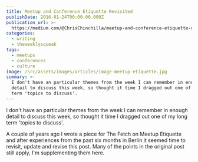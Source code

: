 ```yaml
---
title: Meetup and Conference Etiquette Revisited
publishDate: 2016-01-24T00:00:00.000Z
publication_url: >-
  https://medium.com/@ChrisChinchilla/meetup-and-conference-etiquette-revisited-29de1686ec29#.yxd9a5t8s
categories:
  - writing
  - theweeklysqueak
tags:
  - meetups
  - conferences
  - culture
image: /src/assets/images/articles/image-meetup-etiquette.jpg
summary: >-
  I don't have an particular themes from the week I can remember in enough
  detail to discuss this week, so thought it time I dragged out one of my long
  term 'topics to discuss'.
---
```


I don't have an particular themes from the week I can remember in enough detail to discuss this week, so thought it time I dragged out one of my long term 'topics to discuss'.

A couple of years ago I wrote a piece for The Fetch on Meetup Etiquette and after experiences from the past six months in Berlin it seemed time to revisit, update and revise this post. Many of the points in the original post still apply, I'm supplementing them here.
